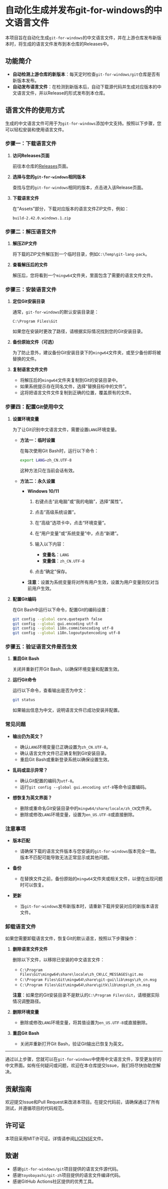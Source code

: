 # 自动化生成并发布git-for-windows的中文语言文件

本项目旨在自动化生成`git-for-windows`的中文语言文件，并在上游仓库发布新版本时，将生成的语言文件发布到本仓库的Releases中。

## 功能简介

- **自动检测上游仓库的新版本**：每天定时检查`git-for-windows/git`仓库是否有新版本发布。
- **自动发布语言文件**：在检测到新版本后，自动下载源代码并生成对应版本的中文语言文件，并以Release的形式发布到本仓库。


## 语言文件的使用方式

生成的中文语言文件可用于为`git-for-windows`添加中文支持。按照以下步骤，您可以轻松安装和使用语言文件。

### **步骤一：下载语言文件**

1. **访问Releases页面**

   前往本仓库的[Releases](https://github.com/zkl2333/git-for-windows-zh/releases)页面。

2. **选择与您的`git-for-windows`相同版本**

   查找与您的`git-for-windows`相同的版本，点击进入该Release页面。

3. **下载语言文件**

   在“Assets”部分，下载对应版本的语言文件ZIP文件，例如：

   ```
   build-2.42.0.windows.1.zip
   ```

### **步骤二：解压语言文件**

1. **解压ZIP文件**

   将下载的ZIP文件解压到一个临时目录，例如`C:\Temp\git-lang-pack`。

2. **查看解压后的文件**

   解压后，您将看到一个`mingw64`文件夹，里面包含了需要的语言文件文件。

### **步骤三：安装语言文件**

1. **定位Git安装目录**

   通常，`git-for-windows`的默认安装目录是：

   ```
   C:\Program Files\Git
   ```

   如果您在安装时更改了路径，请根据实际情况找到您的Git安装目录。

2. **备份原始文件（可选）**

   为了防止意外，建议备份Git安装目录下的`mingw64`文件夹，或至少备份即将被替换的文件。

3. **复制语言文件文件**

   - 将解压后的`mingw64`文件夹复制到Git的安装目录中。
   - 如果系统提示存在同名文件，选择“替换目标中的文件”。
   - 这将把语言文件文件复制到正确的位置，覆盖原有的文件。

### **步骤四：配置Git使用中文**

1. **设置环境变量**

   为了让Git识别中文语言文件，需要设置`LANG`环境变量。

   - **方法一：临时设置**

     在每次使用Git Bash时，运行以下命令：

     ```bash
     export LANG=zh_CN.UTF-8
     ```

     这种方法只在当前会话有效。

   - **方法二：永久设置**

     - **Windows 10/11**

       1. 右键点击“此电脑”或“我的电脑”，选择“属性”。
       2. 点击“高级系统设置”。
       3. 在“高级”选项卡中，点击“环境变量”。
       4. 在“用户变量”或“系统变量”中，点击“新建”。
       5. 输入以下内容：

          - **变量名**：`LANG`
          - **变量值**：`zh_CN.UTF-8`

       6. 点击“确定”保存。

     - **注意**：设置为系统变量将对所有用户生效，设置为用户变量则仅对当前用户生效。

2. **配置Git编码**

   在Git Bash中运行以下命令，配置Git的编码设置：

   ```bash
   git config --global core.quotepath false
   git config --global gui.encoding utf-8
   git config --global i18n.commitencoding utf-8
   git config --global i18n.logoutputencoding utf-8
   ```

### **步骤五：验证语言文件是否生效**

1. **重启Git Bash**

   关闭并重新打开Git Bash，以确保环境变量和配置生效。

2. **运行Git命令**

   运行以下命令，查看输出是否为中文：

   ```bash
   git status
   ```

   如果输出信息为中文，说明语言文件已成功安装并配置。

### **常见问题**

- **输出仍为英文？**

  - 确认`LANG`环境变量已正确设置为`zh_CN.UTF-8`。
  - 确认语言文件文件已正确复制到Git安装目录。
  - 重启Git Bash或重新登录系统以确保设置生效。

- **乱码或显示异常？**

  - 确认Git配置的编码为`utf-8`。
  - 运行`git config --global gui.encoding utf-8`等命令设置编码。

- **想恢复为英文界面？**

  - 删除或重命名Git安装目录中的`mingw64/share/locale/zh_CN`文件夹。
  - 删除或修改`LANG`环境变量，设置为`en_US.UTF-8`或直接删除。

### **注意事项**

- **版本匹配**

  - 请确保下载的语言文件版本与您安装的`git-for-windows`版本完全一致。版本不匹配可能导致无法正常显示或其他问题。

- **备份**

  - 在替换文件之前，备份原始的`mingw64`文件夹或相关文件，以便在出现问题时可以恢复。

- **更新**

  - 当`git-for-windows`发布新版本时，请重新下载并安装对应的新版本语言文件。

### **卸载语言文件**

如果您需要卸载语言文件，恢复Git的默认语言，按照以下步骤操作：

1. **删除语言文件文件**

   删除以下文件，以移除已安装的中文语言文件：

   - `C:\Program Files\Git\mingw64\share\locale\zh_CN\LC_MESSAGES\git.mo`
   - `C:\Program Files\Git\mingw64\share\git-gui\lib\msgs\zh_cn.msg`
   - `C:\Program Files\Git\mingw64\share\gitk\lib\msgs\zh_cn.msg`

   **注意**：如果您的Git安装目录不是默认的`C:\Program Files\Git`，请根据实际情况调整路径。

2. **删除环境变量**

   - 删除或修改`LANG`环境变量，将其值设置为`en_US.UTF-8`或直接删除。

3. **重启Git Bash**

   - 关闭并重新打开Git Bash，验证Git输出已恢复为英文。

---

通过以上步骤，您就可以在`git-for-windows`中使用中文语言文件，享受更友好的中文界面。如有任何疑问或问题，欢迎在本仓库提交Issue，我们将尽快协助您解决。

## 贡献指南

欢迎提交Issue和Pull Request来改进本项目。在提交代码前，请确保通过了所有测试，并遵循项目的代码规范。

## 许可证

本项目采用MIT许可证。详情请参阅[LICENSE](LICENSE)文件。

## 致谢

- 感谢`git-for-windows/git`项目提供的语言文件源代码。
- 感谢`toyobayashi/git-zh`项目提供的语言文件编译代码。
- 感谢GitHub Actions社区提供的优秀工具。